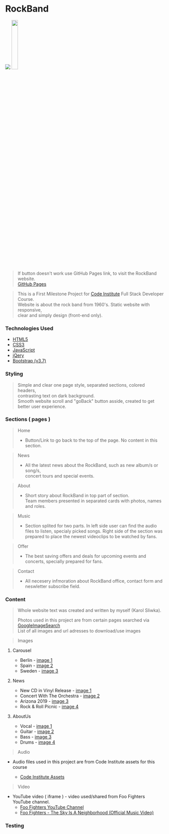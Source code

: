 # RockBand 
<img src="http://karolsliwka.abovewave.co.uk/mypage_top.jpg" style="widt:100%;">

<a href="http://www.karolsliwka.abovewave.co.uk">
    <img src="https://www.dwarka-smartcity.com/wp-content/uploads/2017/05/visit-website-button.png" width="20%">
</a>

> If button doesn't work use GitHub Pages link, to visit the RockBand website.</br>
[GitHub Pages](https://karolsliwka.github.io/Rock-Band/)

> This is a First Milestone Project for [Code Institute](https://codeinstitute.net/) Full Stack Developer Course.</br>
> Website is about the rock band from 1960's.
> Static website with responsive,</br> clear and simply design (front-end only).

### Technologies Used
* [HTML5](https://en.wikipedia.org/wiki/HTML5)
* [CSS3](https://en.wikipedia.org/wiki/Cascading_Style_Sheets)
* [JavaScript](https://en.wikipedia.org/wiki/JavaScript)
* [jQery](https://en.wikipedia.org/wiki/JQuery)
* [Bootstrap (v3.7)](https://getbootstrap.com/docs/3.3/)


### Styling
>   Simple and clear one page style, separated sections, colored headers,</br>contrasting text on dark background.</br> Smooth website scroll and "goBack" button asside, created to get better user experience.


### Sections ( pages )
> Home
>    - Button/Link to go back to the top of the page. No content in this section.
    
> News
>   - All the latest news about the RockBand, such as new album/s or song/s,</br>concert tours and special events.

> About
>   - Short story about RockBand in top part of section.</br> Team members presented in separated cards with photos, names and roles.

> Music
>   - Section splited for two parts. In left side user can find the audio files to listen, specialy picked songs. Right side of the section was prepared to place the newest videoclips to be watched by fans.

> Offer
>   - The best saving offers and deals for upcoming events and concerts, specially prepared for fans.

> Contact
 >   - All necesery infmoration about RockBand office, contact form and neswletter subscribe field.



### Content
> Whole website text was created and written by myself (Karol Sliwka).</br>
>
>
> Photos used in this project are from certain pages searched via [GoogleImageSearch](https://www.google.com/advanced_image_search)</br>
    List of all images and url adresses to download/use images
 
> Images

1. Carousel

    - Berlin - [image 1](https://pxhere.com/en/photo/1055770)</br>
    - Spain - [image 2](https://pixabay.com/pl/koncert-t%C5%82um-grupy-odbiorc%C3%B3w-ludzie-768722/)</br>
    - Sweden - [image 3](https://pxhere.com/en/photo/115544)

2. News

    - New CD in Vinyl Release - [image 1](https://www.maxpixel.net/Vintage-Vinyl-Retro-Equipment-Record-Player-761592)</br>
    - Concert With The Orchestra - [image 2](https://pixabay.com/pl/orkiestra-ch%C3%B3r-beethoven-1815716/)</br>
    - Arizona 2019 - [image 3](https://pl.m.wikipedia.org/wiki/Plik:Entering_Arizona_on_I-10_Westbound.jpg)</br>
    - Rock & Roll Picnic - [image 4](https://www.aviano.af.mil/News/Articles/News-Display/Article/1225626/rock-n-roll-wing-picnic/)

3. AboutUs

    - Vocal - [image 1](https://pxhere.com/en/photo/61422)</br>
    - Guitar - [image 2](https://pixabay.com/pl/gitara-gitara-gracz-muzyk-670087/)</br>
    - Bass - [image 3](https://pxhere.com/en/photo/978908)</br>
    - Drums - [image 4](https://www.maxpixel.net/Musician-People-Drums-Set-Concert-Man-Musical-2599508)
 
 
> Audio </br>
* Audio files used in this project are from Code Institute assets for this course

    - [Code Institute Assets](https://github.com/Code-Institute-Org/project-assets) </br>

> Video</br>
* YouTube video ( iframe ) - video used/shared from Foo Fighters YouTube channel.
    - [Foo Fighters YouTube Channel](https://www.youtube.com/channel/UCi2KNss4Yx73NG0JARSFe0A)
    - [Foo Fighters - The Sky Is A Neighborhood (Official Music Video)](https://www.youtube.com/embed/TRqiFPpw2fY")


### Testing